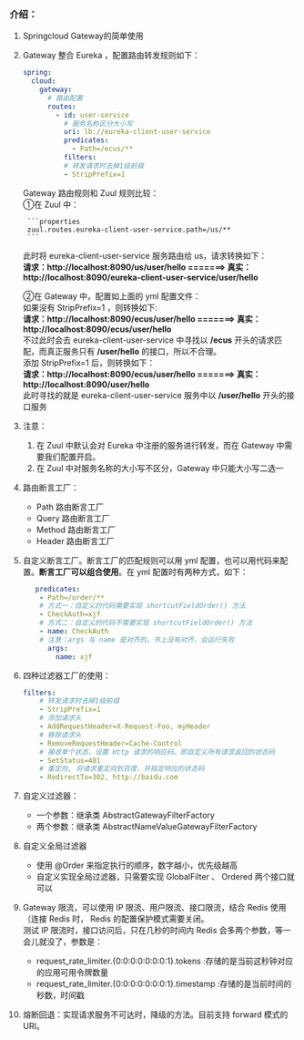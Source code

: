 ### 介绍：
1. Springcloud Gateway的简单使用
2. Gateway 整合 Eureka ，配置路由转发规则如下：
    ```yaml
    spring:
      cloud:
        gateway:
          # 路由配置
          routes:
            - id: user-service
              # 服务名称区分大小写
              uri: lb://eureka-client-user-service
              predicates:
                - Path=/ecus/**
              filters:
              # 转发请求时去掉1级前缀
              - StripPrefix=1
    ```
    Gateway 路由规则和 Zuul 规则比较：<br>
    ①在 Zuul 中：
    
        ```properties
        zuul.routes.eureka-client-user-service.path=/us/**
        ```
    此时将 eureka-client-user-service 服务路由给 us，请求转换如下：<br>
    **请求：http://localhost:8090/us/user/hello =======> 真实：http://localhost:8090/eureka-client-user-service/user/hello**
    
    ②在 Gateway 中，配置如上面的 yml 配置文件：<br>
    如果没有 StripPrefix=1 ，则转换如下:<br>
    **请求：http://localhost:8090/ecus/user/hello =======> 真实：http://localhost:8090/ecus/user/hello** <br>
    不过此时会去 eureka-client-user-service 中寻找以 **/ecus** 开头的请求匹配，而真正服务只有 **/user/hello** 的接口，所以不合理。<br>
    添加 StripPrefix=1 后，则转换如下：<br>
    **请求：http://localhost:8090/ecus/user/hello =======> 真实：http://localhost:8090/user/hello** <br>
    此时寻找的就是 eureka-client-user-service 服务中以 **/user/hello** 开头的接口服务
3. 注意：
    1. 在 Zuul 中默认会对 Eureka 中注册的服务进行转发，而在 Gateway 中需要我们配置开启。
    2. 在 Zuul 中对服务名称的大小写不区分，Gateway 中只能大小写二选一
4. 路由断言工厂：
    - Path 路由断言工厂
    - Query 路由断言工厂
    - Method 路由断言工厂
    - Header 路由断言工厂
5. 自定义断言工厂。断言工厂的匹配规则可以用 yml 配置，也可以用代码来配置。**断言工厂可以组合使用**。在 yml 配置时有两种方式，如下：
    ```yaml
       predicates:
        - Path=/order/**
        # 方式一：自定义的代码需要实现 shortcutFieldOrder() 方法
        - CheckAuth=xjf
        # 方式二：自定义的代码不需要实现 shortcutFieldOrder() 方法
        - name: CheckAuth
        # 注意：args 与 name 是对齐的，书上没有对齐，会运行失败
          args:
            name: xjf
    ```
6. 四种过滤器工厂的使用：
    ```yaml
    filters:
        # 转发请求时去掉1级前缀
        - StripPrefix=1
        # 添加请求头
        - AddRequestHeader=X-Request-Foo, myHeader
        # 移除请求头
        - RemoveRequestHeader=Cache-Control
        # 接收单个状态，设置 Http 请求的响应码。即自定义所有请求返回的状态码
        - SetStatus=401
        # 重定向, 将请求重定向到百度，并指定响应的状态码
        - RedirectTo=302, http://baidu.com
    ```
7. 自定义过滤器：<br>
    - 一个参数：继承类 AbstractGatewayFilterFactory
    - 两个参数：继承类 AbstractNameValueGatewayFilterFactory
8. 自定义全局过滤器
    - 使用 @Order 来指定执行的顺序，数字越小，优先级越高
    - 自定义实现全局过滤器，只需要实现 GlobalFilter 、 Ordered 两个接口就可以
9. Gateway 限流，可以使用 IP 限流、用户限流、接口限流，结合 Redis 使用（连接 Redis 时， Redis 的配置保护模式需要关闭。<br>
测试 IP 限流时，接口访问后，只在几秒的时间内 Redis 会多两个参数，等一会儿就没了，参数是：
    - request_rate_limiter.{0:0:0:0:0:0:0:1}.tokens     :存储的是当前这秒钟对应的应用可用令牌数量
    - request_rate_limiter.{0:0:0:0:0:0:0:1}.timestamp  :存储的是当前时间的秒数，时间戳
10. 熔断回退：实现请求服务不可达时，降级的方法。目前支持 forward 模式的URI。    


